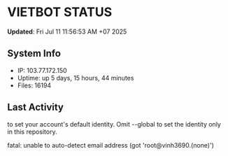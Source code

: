 # VIETBOT STATUS
**Updated**: Fri Jul 11 11:56:53 AM +07 2025

## System Info
- IP: 103.77.172.150
- Uptime: up 5 days, 15 hours, 44 minutes
- Files: 16194

## Last Activity

to set your account's default identity.
Omit --global to set the identity only in this repository.

fatal: unable to auto-detect email address (got 'root@vinh3690.(none)')
